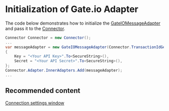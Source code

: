 # Initialization of Gate.io Adapter

The code below demonstrates how to initialize the [GateIOMessageAdapter](xref:StockSharp.GateIO.GateIOMessageAdapter) and pass it to the [Connector](xref:StockSharp.Algo.Connector).

```cs
Connector Connector = new Connector();
...
var messageAdapter = new GateIOMessageAdapter(Connector.TransactionIdGenerator)
{
	Key = "<Your API Key>".To<SecureString>(),
	Secret = "<Your API Secret>".To<SecureString>(),
};
Connector.Adapter.InnerAdapters.Add(messageAdapter);
...

```

## Recommended content

[Connection settings window](../../../graphical_user_interface/connection_settings_window.md)
